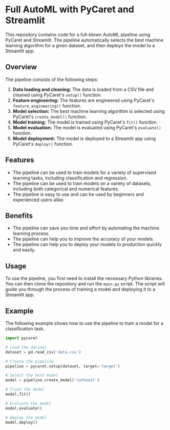 # Full AutoML with PyCaret and Streamlit

This repository contains code for a full-blown AutoML pipeline using PyCaret and Streamlit. The pipeline automatically selects the best machine learning algorithm for a given dataset, and then deploys the model to a Streamlit app.

## Overview

The pipeline consists of the following steps:

1. **Data loading and cleaning:** The data is loaded from a CSV file and cleaned using PyCaret's `setup()` function.
2. **Feature engineering:** The features are engineered using PyCaret's `feature_engineering()` function.
3. **Model selection:** The best machine learning algorithm is selected using PyCaret's `create_model()` function.
4. **Model training:** The model is trained using PyCaret's `fit()` function.
5. **Model evaluation:** The model is evaluated using PyCaret's `evaluate()` function.
6. **Model deployment:** The model is deployed to a Streamlit app using PyCaret's `deploy()` function.

## Features

* The pipeline can be used to train models for a variety of supervised learning tasks, including classification and regression.
* The pipeline can be used to train models on a variety of datasets, including both categorical and numerical features.
* The pipeline is easy to use and can be used by beginners and experienced users alike.

## Benefits

* The pipeline can save you time and effort by automating the machine learning process.
* The pipeline can help you to improve the accuracy of your models.
* The pipeline can help you to deploy your models to production quickly and easily.

## Usage

To use the pipeline, you first need to install the necessary Python libraries. You can then clone the repository and run the `main.py` script. The script will guide you through the process of training a model and deploying it to a Streamlit app.

## Example

The following example shows how to use the pipeline to train a model for a classification task.

```python
import pycaret

# Load the dataset
dataset = pd.read_csv('data.csv')

# Create the pipeline
pipeline = pycaret.setup(dataset, target='target')

# Select the best model
model = pipeline.create_model('catboost')

# Train the model
model.fit()

# Evaluate the model
model.evaluate()

# Deploy the model
model.deploy()
